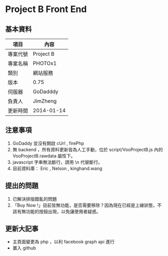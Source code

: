 ﻿# Project B Front End 

## 基本資料

項目 | 內容
--- | ---
專案代號 | Project B
專案名稱 | PHOTOx1
類別 | 網站服務
版本 | 0.75
伺服器 | GoDadddy
負責人 | JimZheng
更新時間 | 2014-01-14

## 注意事項

1. GoDaddy 並沒有開啟 cUrl , firePhp
1. 無 backend ，所有資料更新皆為人工手動，位於 script/VooProjectB.js 內的 VooProjectB.rawdata 屬性下。
1. javascript 字串無法斷行，請用 \n 代替斷行。
1. 目前資料庫： Eric , Nelson , kinghand.wang

## 提出的問題

1. 已解決排版錯亂的問題
1. 「Buy Now !」目前皆無功能，是否需要移除？因為現在已經是上線狀態，不該有無功能的按鈕出現，以免讓使用者疑惑。

## 更新大記事

* 主頁面變更為 php ，以利 facebook graph api 進行
* 置入 github